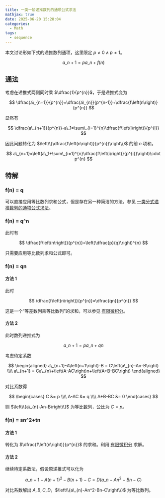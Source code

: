 ```yaml
---
title: 一类一阶递推数列的通项公式求法
mathjax: true
date: 2025-06-20 15:28:04
categories:
  - Math
tags:
  - sequence
---
```


本文讨论形如下式的递推数列通项，这里限定 $p\ne 0\land p\ne 1$。

$$
a\_{n+1}=pa\_{n}+f\left(n\right)
$$

## 通法

考虑在递推式两侧同时乘 $\dfrac{1}{p^{n}}$，于是递推式变为

$$
\dfrac{a\_{n+1}}{p^{n}}=\dfrac{a\_{n}}{p^{n-1}}+\dfrac{f\left(n\right)}{p^{n}}
$$

显然有

$$
\dfrac{a\_{n+1}}{p^{n}}-a\_1=\sum\_{i=1}^{n}\dfrac{f\left(i\right)}{p^{i}}
$$

因此问题转化为 $\left\\{\dfrac{f\left(n\right)}{p^{n}}\right\\}$ 的前 $n$ 项和。

$$
a\_{n+1}=\left(a\_1+\sum\_{i=1}^{n}\dfrac{f\left(i\right)}{p^{i}}\right)\cdot p^{n}
$$

## 特解

### f(n) = q

可以直接应用等比数列求和公式，但是存在另一种简洁的方法，参见 [一类分式递推数列的通项公式求法](/2025/05/31/frac-recursion/#A-p-0)。

### f(n) = q^n

此时有

$$
\dfrac{f\left(n\right)}{p^{n}}=\left(\dfrac{p}{q}\right)^{n}
$$

只需要应用等比数列求和公式即可。

### f(n) = qn

#### 方法 1

此时

$$
\dfrac{f\left(n\right)}{p^{n}}=\dfrac{qn}{p^{n}}
$$

这是一个“等差数列乘等比数列”的求和，可以参见 [有限微积分](/2025/05/26/finite-calculus/#等差数列乘等比数列)。

#### 方法 2

此时数列递推式为

$$
a\_{n+1}=pa\_{n}+qn
$$

考虑待定系数

$$
\begin{aligned}
a\_{n+1}-A\left(n+1\right)-B = C\left(a\_{n}-An-B\right) \\\\
a\_{n+1} = Ca\_{n}+\left(A-AC\right)n+\left(A+B-BC\right)
\end{aligned}
$$

对比系数得

$$
\begin{cases}
  C &= p \\\\
  A-AC &= q \\\\
  A+B-BC &= 0
\end{cases}
$$

则 $\left\\{a\_{n}-An-B\right\\}$ 为等比数列，公比为 $C=p$。

### f(n) = sn^2+tn

#### 方法 1

转化为 $\dfrac{f\left(n\right)}{p^{n}}$ 的求和。利用 [有限微积分](/2025/05/26/finite-calculus/#等差数列乘等比数列) 求解。

#### 方法 2

继续待定系数法，假设原递推式可以化为

$$
a\_{n+1}-A\left(n+1\right)^2-B\left(n+1\right)-C=D\left(a\_{n}-An^2-Bn-C\right)
$$

对比系数解出 $A,B,C,D$，$\left\\{a\_{n}-An^2-Bn-C\right\\}$ 为等比数列。
